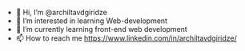 - 👋 Hi, I’m @archiltavdgiridze
- 👀 I’m interested in learning Web-development
- 🌱 I’m currently learning front-end web development
- 📫 How to reach me https://www.linkedin.com/in/archiltavdgiridze/

<!---
archiltavdgiridze/archiltavdgiridze is a ✨ special ✨ repository because its `README.md` (this file) appears on your GitHub profile.
You can click the Preview link to take a look at your changes.
--->

